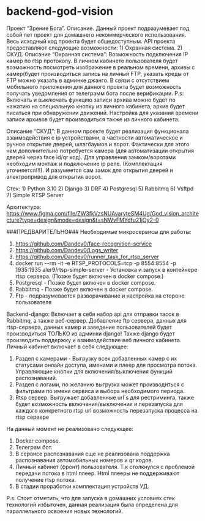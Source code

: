 # backend-god-vision
Проект “Зрение Бога”.
Описание.
Данный проект подразумевает под собой пет проект для домашнего некоммерческого использования. Весь исходный код проекта будет общедоступным. 
API проекта предоставляют следующие возможности:
    1) Охранная система.
    2) СКУД.
Описание “Охранная система”:
Возможность подключения IP камер по rtsp протоколу. В личном кабинете пользователя будет возможность посмотреть изображение в реальном времени, архивы с камер(будет производиться запись на личный FTP, указать креды от FTP можно указать в админке джанго. В связи с отсутствием мобильного приложения для данного проекта будет возможность получать уведомления от телеграмм бота после верификации.
P.s: Включать и выключать функцию записи архива можно будет по нажатию на  специальную кнопку из личного кабинета, архив будет писаться при обнаружении движений. Настройка для указания времени записи архивов будет производиться также из личного кабинета.

Описание “СКУД”:
В данном проекте будет реализация функционала взаимодействия с ip устройствами, в частности автоматическое и ручное открытие дверей, шлагбаумов и ворот. Фактически для этого нам дополнительно потребуется камера (для автоматизации открытия дверей через face id/qr код). Для управления замком/воротами необходим монтаж и подключение ip реле. (Комплектация уточняется!!!). И разумеется сам замок для открытия дверей и электропривод для открытия ворот.

Стек:
    1) Python 3.10
    2) Django
    3) DRF
    4) Postgresql
    5) Rabbitmq
    6) Vsftpd
    7) Simple RTSP Server

Архитектура:
https://www.figma.com/file/ZW3fkVzsNUAvaryteSM4Ug/God_vision_architecture?type=design&mode=design&t=sNWvFMYdfu21jOy2-0


###ПРЕДВАРИТЕЛЬНО###
Необходимые микросервисы для работы:
1) https://github.com/Dandev0/face-recognition-service
2) https://github.com/Dandev0/Logs_writer
3) https://github.com/Dandev0/runner_task_for_rtsp_server
4) docker run --rm -it -e RTSP_PROTOCOLS=tcp -p 8554:8554 -p 1935:1935 aler9/rtsp-simple-server    - Установка и запуск в контейнере rtsp сервера. (Позже будет включен в docker compose.)
5) Postgresql - Позже будет включен в docker compose.
6) Rabbitmq - Позже будет включен в docker compose.
7) Ftp - подразумевается разворачивание и настройка на стороне пользователя

Backend-django:
Включает в себя набор api для отправки тасок в Rabbitmq, а также веб-сервер. Добавление ftp сервера, данных для rtsp-сервера, данных камер и заведение пользователей будет производиться ТОЛЬКО из админки django! Также django будет производить поддержку и взаимодействие веб личного кабинета.
Личный кабинет включает в себя следующее:
1) Раздел с камерами - Выгрузку всех добавленных камер с их статусами онлайн доступа, именами и плеер для просмотра потока. Управляющие кнопки для включения/выключения функций распознаваний.
2) Раздел с логами, по желанию выгрузка может производиться с фильтрами по имени сервиса и выбора необходимого периода.
3) Rtsp сервер. Выгружает добавленные url`s для рестриминга, также будет возможность включения/выключения и перезапуска для каждого конкретного rtsp url возможность перезапуска процесса на rtsp сервере

На данный момент не реализовано следующее:
1) Docker compose.
2) Телеграм бот.
3) В сервисе распознавания еще не реализована поддержка распознавания автомобильных номеров и qr кодов.
4) Личный кабинет (фронт) пользователя. Т.к столкнулся с проблемой передачи потока в html плеер. Html плееры не поддерживают получение rtsp потока.
5) В стадии проработки комплектация устройств УД.

P.s: Стоит отметить, что для запуска в домашних условиях стек технологий избыточен, данная реализация была определена для параллельного освоения новых технологий.
